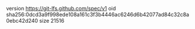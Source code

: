 version https://git-lfs.github.com/spec/v1
oid sha256:0dcd3a9f998ede108a161c3f3b4446ac6246d6b42077ad84c32c8a0ebc42d240
size 21516
